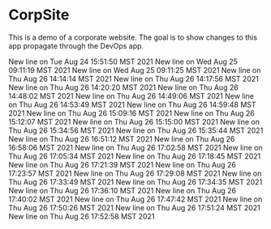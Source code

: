 # CorpSite

This is a demo of a corporate website.  The goal is to show changes to this app propagate through the DevOps app.

New line on Tue Aug 24 15:51:50 MST 2021
New line on Wed Aug 25 09:11:19 MST 2021
New line on Wed Aug 25 09:11:25 MST 2021
New line on Thu Aug 26 14:14:14 MST 2021
New line on Thu Aug 26 14:17:56 MST 2021
New line on Thu Aug 26 14:20:20 MST 2021
New line on Thu Aug 26 14:48:02 MST 2021
New line on Thu Aug 26 14:49:06 MST 2021
New line on Thu Aug 26 14:53:49 MST 2021
New line on Thu Aug 26 14:59:48 MST 2021
New line on Thu Aug 26 15:09:16 MST 2021
New line on Thu Aug 26 15:12:07 MST 2021
New line on Thu Aug 26 15:15:00 MST 2021
New line on Thu Aug 26 15:34:56 MST 2021
New line on Thu Aug 26 15:35:44 MST 2021
New line on Thu Aug 26 16:51:12 MST 2021
New line on Thu Aug 26 16:58:06 MST 2021
New line on Thu Aug 26 17:02:58 MST 2021
New line on Thu Aug 26 17:05:34 MST 2021
New line on Thu Aug 26 17:18:45 MST 2021
New line on Thu Aug 26 17:21:39 MST 2021
New line on Thu Aug 26 17:23:57 MST 2021
New line on Thu Aug 26 17:29:08 MST 2021
New line on Thu Aug 26 17:33:49 MST 2021
New line on Thu Aug 26 17:34:35 MST 2021
New line on Thu Aug 26 17:36:10 MST 2021
New line on Thu Aug 26 17:40:02 MST 2021
New line on Thu Aug 26 17:47:42 MST 2021
New line on Thu Aug 26 17:50:26 MST 2021
New line on Thu Aug 26 17:51:24 MST 2021
New line on Thu Aug 26 17:52:58 MST 2021
